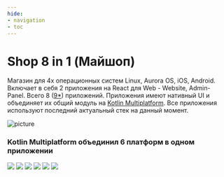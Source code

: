 ```yaml
---
hide:
- navigation
- toc
---
```


Shop 8 in 1 (Майшоп)
===

Магазин для 4x операционных систем Linux, Aurora OS, iOS, Android. 
Включает в себя 2 приложения на React для Web - Website, Admin-Panel.
Всего 8 ([9*](/km-shop/pc/)) приложений. 
Приложения имеют нативный UI и объединяет их общий модуль на [Kotlin Multiplatform](https://kotlinlang.org/docs/multiplatform.html).
Все приложения используют последний актуальный стек на данный момент.

![picture](/km-shop/images/all-preview.png)

### Kotlin Multiplatform объединил 6 платформ в одном приложении

<p class="icons-main" style="margin-bottom: 50px;">
    <img src="/km-shop/images/ic_react.png">
    <img src="/km-shop/images/ic_android.png">
    <img src="/km-shop/images/ic_apple.png">
    <img src="/km-shop/images/ic_aurora.png">
    <img src="/km-shop/images/ic_pc.png">
    <img src="/km-shop/images/ic_cli.png">
</p>
